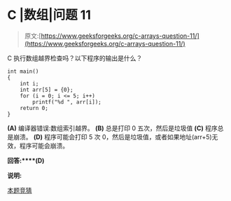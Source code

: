 # C |数组|问题 11

> 原文:[https://www.geeksforgeeks.org/c-arrays-question-11/](https://www.geeksforgeeks.org/c-arrays-question-11/)

C 执行数组越界检查吗？以下程序的输出是什么？

```
int main()
{
    int i;
    int arr[5] = {0};
    for (i = 0; i <= 5; i++)
        printf("%d ", arr[i]);
    return 0;
}
```

**(A)** 编译器错误:数组索引越界。
**(B)** 总是打印 0 五次，然后是垃圾值
**(C)** 程序总是崩溃。
**(D)** 程序可能会打印 5 次 0，然后是垃圾值，或者如果地址(arr+5)无效，程序可能会崩溃。

**回答:****(D)**

**说明:**

[本题竞猜](https://www.geeksforgeeks.org/quiz-corner-gq/)